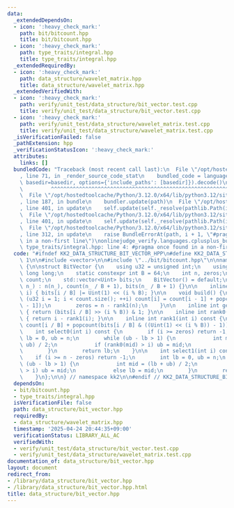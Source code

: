 ```yaml
---
data:
  _extendedDependsOn:
  - icon: ':heavy_check_mark:'
    path: bit/bitcount.hpp
    title: bit/bitcount.hpp
  - icon: ':heavy_check_mark:'
    path: type_traits/integral.hpp
    title: type_traits/integral.hpp
  _extendedRequiredBy:
  - icon: ':heavy_check_mark:'
    path: data_structure/wavelet_matrix.hpp
    title: data_structure/wavelet_matrix.hpp
  _extendedVerifiedWith:
  - icon: ':heavy_check_mark:'
    path: verify/unit_test/data_structure/bit_vector.test.cpp
    title: verify/unit_test/data_structure/bit_vector.test.cpp
  - icon: ':heavy_check_mark:'
    path: verify/unit_test/data_structure/wavelet_matrix.test.cpp
    title: verify/unit_test/data_structure/wavelet_matrix.test.cpp
  _isVerificationFailed: false
  _pathExtension: hpp
  _verificationStatusIcon: ':heavy_check_mark:'
  attributes:
    links: []
  bundledCode: "Traceback (most recent call last):\n  File \"/opt/hostedtoolcache/Python/3.12.0/x64/lib/python3.12/site-packages/onlinejudge_verify/documentation/build.py\"\
    , line 71, in _render_source_code_stat\n    bundled_code = language.bundle(stat.path,\
    \ basedir=basedir, options={'include_paths': [basedir]}).decode()\n          \
    \         ^^^^^^^^^^^^^^^^^^^^^^^^^^^^^^^^^^^^^^^^^^^^^^^^^^^^^^^^^^^^^^^^^^^^^^^^^^^^^^^^^\n\
    \  File \"/opt/hostedtoolcache/Python/3.12.0/x64/lib/python3.12/site-packages/onlinejudge_verify/languages/cplusplus.py\"\
    , line 187, in bundle\n    bundler.update(path)\n  File \"/opt/hostedtoolcache/Python/3.12.0/x64/lib/python3.12/site-packages/onlinejudge_verify/languages/cplusplus_bundle.py\"\
    , line 401, in update\n    self.update(self._resolve(pathlib.Path(included), included_from=path))\n\
    \  File \"/opt/hostedtoolcache/Python/3.12.0/x64/lib/python3.12/site-packages/onlinejudge_verify/languages/cplusplus_bundle.py\"\
    , line 401, in update\n    self.update(self._resolve(pathlib.Path(included), included_from=path))\n\
    \  File \"/opt/hostedtoolcache/Python/3.12.0/x64/lib/python3.12/site-packages/onlinejudge_verify/languages/cplusplus_bundle.py\"\
    , line 312, in update\n    raise BundleErrorAt(path, i + 1, \"#pragma once found\
    \ in a non-first line\")\nonlinejudge_verify.languages.cplusplus_bundle.BundleErrorAt:\
    \ type_traits/integral.hpp: line 4: #pragma once found in a non-first line\n"
  code: "#ifndef KK2_DATA_STRUCTURE_BIT_VECTOR_HPP\n#define KK2_DATA_STRUCTURE_BIT_VECTOR_HPP\
    \ 1\n\n#include <vector>\n\n#include \"../bit/bitcount.hpp\"\n\nnamespace kk2\
    \ {\n\nstruct BitVector {\n    using u32 = unsigned int;\n    using Uint = unsigned\
    \ long long;\n    static constexpr int B = 64;\n    int n, zeros;\n    std::vector<u32>\
    \ count;\n    std::vector<Uint> bits;\n    BitVector() = default;\n\n    BitVector(int\
    \ n_) : n(n_), count(n_ / B + 1), bits(n_ / B + 1) {}\n\n    inline void set(int\
    \ i) { bits[i / B] |= Uint(1) << (i % B); }\n\n    void build() {\n        for\
    \ (u32 i = 1; i < count.size(); ++i) count[i] = count[i - 1] + popcount(bits[i\
    \ - 1]);\n        zeros = n - rank1(n);\n    }\n\n    inline int get(int i) const\
    \ { return (bits[i / B] >> (i % B)) & 1; }\n\n    inline int rank0(int i) const\
    \ { return i - rank1(i); }\n\n    inline int rank1(int i) const {\n        return\
    \ count[i / B] + popcount(bits[i / B] & ((Uint(1) << (i % B)) - 1));\n    }\n\n\
    \    int select0(int i) const {\n        if (i >= zeros) return -1;\n        int\
    \ lb = 0, ub = n;\n        while (ub - lb > 1) {\n            int mid = (lb +\
    \ ub) / 2;\n            if (rank0(mid) > i) ub = mid;\n            else lb = mid;\n\
    \        }\n        return lb;\n    }\n\n    int select1(int i) const {\n    \
    \    if (i >= n - zeros) return -1;\n        int lb = 0, ub = n;\n        while\
    \ (ub - lb > 1) {\n            int mid = (lb + ub) / 2;\n            if (rank1(mid)\
    \ > i) ub = mid;\n            else lb = mid;\n        }\n        return lb;\n\
    \    }\n};\n\n} // namespace kk2\n\n#endif // KK2_DATA_STRUCTURE_BIT_VECTOR_HPP\n"
  dependsOn:
  - bit/bitcount.hpp
  - type_traits/integral.hpp
  isVerificationFile: false
  path: data_structure/bit_vector.hpp
  requiredBy:
  - data_structure/wavelet_matrix.hpp
  timestamp: '2025-04-24 20:44:35+09:00'
  verificationStatus: LIBRARY_ALL_AC
  verifiedWith:
  - verify/unit_test/data_structure/bit_vector.test.cpp
  - verify/unit_test/data_structure/wavelet_matrix.test.cpp
documentation_of: data_structure/bit_vector.hpp
layout: document
redirect_from:
- /library/data_structure/bit_vector.hpp
- /library/data_structure/bit_vector.hpp.html
title: data_structure/bit_vector.hpp
---
```

